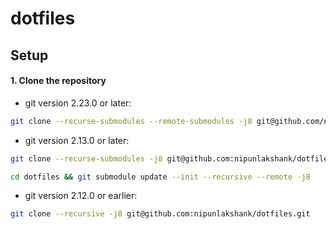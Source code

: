 # dotfiles

## Setup

#### 1. Clone the repository

* git version 2.23.0 or later:

```bash
git clone --recurse-submodules --remote-submodules -j8 git@github.com/nipunlakshank/dotfiles.git
```

* git version 2.13.0 or later:

```bash
git clone --recurse-submodules -j8 git@github.com:nipunlakshank/dotfiles.git
```

```bash
cd dotfiles && git submodule update --init --recursive --remote -j8
```

* git version 2.12.0 or earlier:

```bash
git clone --recursive -j8 git@github.com:nipunlakshank/dotfiles.git
```
